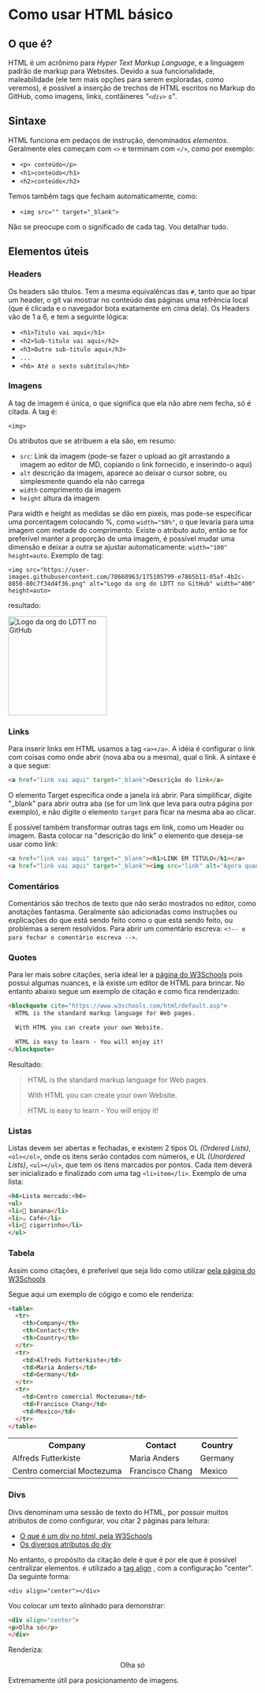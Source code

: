 # Como usar HTML básico

## O que é?

HTML é um acrônimo para *Hyper Text Markup Language*, e a linguagem padrão de markup para Websites. Devido a sua
funcionalidade, maleabilidade (ele tem mais opções para serem exploradas, como veremos), é possível a inserção de
trechos de HTML escritos no Markup do GitHub, como imagens, links, contâineres *"`<div>` s"*.

## Sintaxe

HTML funciona em pedaços de instrução, denominados *elementos*. Geralmente eles começam com `<>` e terminam
com `</>`, como por exemplo:

- `<p> conteúdo</p>`
- `<h1>conteúdo</h1>`
- `<h2>conteúdo</h2>`

Temos tambêm tags que fecham automaticamente, como:

- `<img src="" target="_blank">`

Não se preocupe com o significado de cada tag. Vou detalhar tudo.

## Elementos úteis

### Headers

Os headers são títulos. Tem a mesma equivalêncas das `#`, tanto que ao tipar
um header, o git vai mostrar no conteúdo das páginas uma refrência local (que é clicada e o navegador
bota exatamente em cima dela). Os Headers vão de 1 a 6, e tem a seguinte lógica:

- `<h1>Titulo vai aqui</h1>`
- `<h2>Sub-titulo vai aqui</h2>`
- `<h3>Outro sub-titulo aqui</h3>`
- `...`
- `<h6> Até o sexto subtítulo</h6>`

### Imagens

A tag de imagem é única, o que significa que ela não abre nem fecha, só é citada. A tag é:

`<img>`

Os atributos que se atribuem a ela são, em resumo:

- `src`: Link da imagem (pode-se fazer o upload ao git arrastando a imagem ao editor de MD, copiando o link
  fornecido, e inserindo-o aqui)
- `alt` descrição da imagem, aparece ao deixar o cursor sobre, ou simplesmente quando ela não carrega
- `width` comprimento da imagem
- `height` altura da imagem

Para width e height as medidas se dão em pixeis, mas pode-se especificar uma porcentagem colocando %, como
`width="50%"`, o que levaria para uma imagem com metade do comprimento. Existe o atributo auto, então se for
preferível manter a proporção de uma imagem, é possível mudar uma dimensão e deixar a outra se ajustar
automaticamente: `width="100" height=auto`. Exemplo de tag:

`<img src="https://user-images.githubusercontent.com/78660963/175105799-e7865b11-05af-4b2c-8850-80c7f34d4f36.png"
alt="Logo da org do LDTT no GitHub" width="400" height=auto>`

resultado:

<img src="https://user-images.githubusercontent.com/78660963/175105799-e7865b11-05af-4b2c-8850-80c7f34d4f36.png"
alt="Logo da org do LDTT no GitHub" width="200" height=auto>

### Links

Para inserir links em HTML usamos a tag `<a></a>`. A idéia é configurar o link com coisas como onde abrir (nova aba
ou a mesma), qual o link. A sintaxe é a que segue:

```HTML
<a href="link vai aqui" target="_blank">Descrição do link</a>
```

O elemento Target especifica onde a janela irá abrir. Para simplificar, digite "_blank" para abrir outra aba (se for
um link que leva para outra página por exemplo), e não digite o elemento `target` para ficar na mesma aba ao clicar.

É possível também transformar outras tags em link, como um Header ou imagem. Basta colocar na "descrição do link" o
elemento que deseja-se usar como link:

```HTML
<a href="link vai aqui" target="_blank"><h1>LINK EM TITULO</h1></a>
<a href="link vai aqui" target="_blank"><img src="link" alt="Agora quando clicar na imagem abre o link" width="400" height=auto></a>
```

### Comentários  

Comentários são trechos de texto que não serão mostrados no editor, como anotações fantasma. Geralmente são
adicionadas como instruções ou explicações do que está sendo feito como o que está sendo feito, ou problemas a serem resolvidos. Para abrir um comentário escreva: `<!-- e para fechar o comentário escreva -->`.

<!--Aqui tem um comentário! HAHA Vc  achou. Agora volta pra janela normal porfa =)-->

### Quotes

Para ler mais sobre citações, seria ideal ler a [página do W3Schools](https://www.w3schools.com/html/html_quotation_elements.asp)
pois possui algumas nuances, e lá existe um editor de HTML para brincar. No entanto abaixo segue um exemplo de citação e como fica renderizado:

```HTML
<blockquote cite="https://www.w3schools.com/html/default.asp">
  HTML is the standard markup language for Web pages.

  With HTML you can create your own Website.

  HTML is easy to learn - You will enjoy it!
</blockquote>
```

Resultado:

<blockquote cite="https://www.w3schools.com/html/default.asp">
  HTML is the standard markup language for Web pages.

With HTML you can create your own Website.

HTML is easy to learn - You will enjoy it!
</blockquote>

### Listas  

Listas devem ser abertas e fechadas, e existem 2 tipos OL *(Ordered Lists)*, `<ol></ol>`, onde os itens serão contados com  números, e UL *(Unordered Lists)*, `<ul></ul>`, que tem os itens marcados por pontos. Cada item deverá ser inicializado e finalizado com uma tag `<li>item</li>`. Exemplo de uma lista:

```HTML
<h6>Lista mercado:<h6>
<ul>
<li>🍌 banana</li>
<li>☕ Café</li>
<li>🚬 cigarrinho</li>
</ul>
```

### Tabela  

Assim como citações, é preferível que seja lido como utilizar [pela página do W3Schools](https://www.w3schools.com/html/html_tables.asp)

Segue aqui um exemplo de cógigo e como ele renderiza:

```HTML
<table>
  <tr>
    <th>Company</th>
    <th>Contact</th>
    <th>Country</th>
  </tr>
  <tr>
    <td>Alfreds Futterkiste</td>
    <td>Maria Anders</td>
    <td>Germany</td>
  </tr>
  <tr>
    <td>Centro comercial Moctezuma</td>
    <td>Francisco Chang</td>
    <td>Mexico</td>
  </tr>
</table>
```

<table>
  <tr>
    <th>Company</th>
    <th>Contact</th>
    <th>Country</th>
  </tr>
  <tr>
    <td>Alfreds Futterkiste</td>
    <td>Maria Anders</td>
    <td>Germany</td>
  </tr>
  <tr>
    <td>Centro comercial Moctezuma</td>
    <td>Francisco Chang</td>
    <td>Mexico</td>
  </tr>
</table>

### Divs  

Divs denominam uma sessão de texto do HTML, por possuir muitos atributos de como configurar, vou citar 2 páginas
para leitura:

- [O que é um div no html, pela W3Schools](https://www.w3schools.com/tags/tag_div.asp)
- [Os diversos atributos do div](https://www.w3schools.com/tags/ref_eventattributes.asp)

No entanto, o propósito da citação dele é que é por ele que é possível centralizar elementos. é utilizado a [tag align](https://www.geeksforgeeks.org/html-div-align-attribute/)
, com a configuração "center". Da seguinte forma:

`<div align="center"></div>`

Vou colocar um texto alinhado para demonstrar:

```HTML
<div align="center">
<p>Olha só</p>
</div>
```

Renderiza:
<div align="center">
<p>Olha só</p>
</div>

Extremamente útil para posicionamento de imagens.
